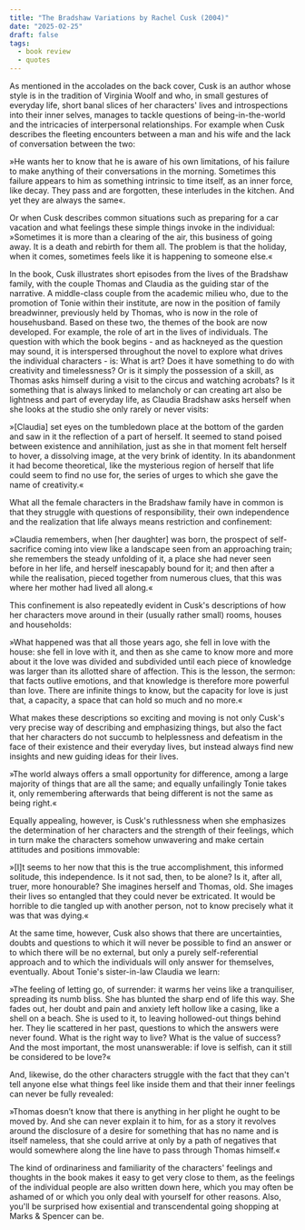 ```yaml
---
title: "The Bradshaw Variations by Rachel Cusk (2004)"
date: "2025-02-25"
draft: false
tags:
  - book review
  - quotes
---
```


As mentioned in the accolades on the back cover, Cusk is an author whose style is in the tradition of Virginia Woolf and who, in small gestures of everyday life, short banal slices of her characters' lives and introspections into their inner selves, manages to tackle questions of being-in-the-world and the intricacies of interpersonal relationships. For example when Cusk describes the fleeting encounters between a man and his wife and the lack of conversation between the two:

»He wants her to know that he is aware of his own limitations, of his failure to make anything of their conversations in the morning. Sometimes this failure appears to him as something intrinsic to time itself, as an inner force, like decay. They pass and are forgotten, these interludes in the kitchen. And yet they are always the same«.

Or when Cusk describes common situations such as preparing for a car vacation and what feelings these simple things invoke in the individual: »Sometimes it is more than a clearing of the air, this business of going away. It is a death and rebirth for them all. The problem is that the holiday, when it comes, sometimes feels like it is happening to someone else.«

In the book, Cusk illustrates short episodes from the lives of the Bradshaw family, with the couple Thomas and Claudia as the guiding star of the narrative. A middle-class couple from the academic milieu who, due to the promotion of Tonie within their institute, are now in the position of family breadwinner, previously held by Thomas, who is now in the role of househusband. Based on these two, the themes of the book are now developed. For example, the role of art in the lives of individuals. The question with which the book begins - and as hackneyed as the question may sound, it is interspersed throughout the novel to explore what drives the individual characters - is: What is art? Does it have something to do with creativity and timelessness? Or is it simply the possession of a skill, as Thomas asks himself during a visit to the circus and watching acrobats? Is it something that is always linked to melancholy or can creating art also be lightness and part of everyday life, as Claudia Bradshaw asks herself when she looks at the studio she only rarely or never visits:

»[Claudia] set eyes on the tumbledown place at the bottom of the garden and saw in it the reflection of a part of herself. It seemed to stand poised between existence and annihilation, just as she in that moment felt herself to hover, a dissolving image, at the very brink of identity. In its abandonment it had become theoretical, like the mysterious region of herself that life could seem to find no use for, the series of urges to which she gave the name of creativity.«

What all the female characters in the Bradshaw family have in common is that they struggle with questions of responsibility, their own independence and the realization that life always means restriction and confinement:

»Claudia remembers, when [her daughter] was born, the prospect of self-sacrifice coming into view like a landscape seen from an approaching train; she remembers the steady unfolding of it, a place she had never seen before in her life, and herself inescapably bound for it; and then after a while the realisation, pieced together from numerous clues, that this was where her mother had lived all along.«

This confinement is also repeatedly evident in Cusk's descriptions of how her characters move around in their (usually rather small) rooms, houses and households:

»What happened was that all those years ago, she fell in love with the house: she fell in love with it, and then as she came to know more and more about it the love was divided and subdivided until each piece of knowledge was larger than its allotted share of affection. This is the lesson, the sermon: that facts outlive emotions, and that knowledge is therefore more powerful than love. There are infinite things to know, but the capacity for love is just that, a capacity, a space that can hold so much and no more.«

What makes these descriptions so exciting and moving is not only Cusk's very precise way of describing and emphasizing things, but also the fact that her characters do not succumb to helplessness and defeatism in the face of their existence and their everyday lives, but instead always find new insights and new guiding ideas for their lives.

»The world always offers a small opportunity for difference, among a large majority of things that are all the same; and equally unfailingly Tonie takes it, only remembering afterwards that being different is not the same as being right.«

Equally appealing, however, is Cusk's ruthlessness when she emphasizes the determination of her characters and the strength of their feelings, which in turn make the characters somehow unwavering and make certain attitudes and positions immovable:

»[I]t seems to her now that this is the true accomplishment, this informed solitude, this independence. Is it not sad, then, to be alone? Is it, after all, truer, more honourable? She imagines herself and Thomas, old. She images their lives so entangled that they could never be extricated. It would be horrible to die tangled up with another person, not to know precisely what it was that was dying.«

At the same time, however, Cusk also shows that there are uncertainties, doubts and questions to which it will never be possible to find an answer or to which there will be no external, but only a purely self-referential approach and to which the individuals will only answer for themselves, eventually. About Tonie's sister-in-law Claudia we learn:

»The feeling of letting go, of surrender: it warms her veins like a tranquiliser, spreading its numb bliss. She has blunted the sharp end of life this way. She fades out, her doubt and pain and anxiety left hollow like a casing, like a shell on a beach. She is used to it, to leaving hollowed-out things behind her. They lie scattered in her past, questions to which the answers were never found. What is the right way to live? What is the value of success? And the most important, the most unanswerable: if love is selfish, can it still be considered to be love?«

And, likewise, do the other characters struggle with the fact that they can't tell anyone else what things feel like inside them and that their inner feelings can never be fully revealed:

»Thomas doesn’t know that there is anything in her plight he ought to be moved by. And she can never explain it to him, for as a story it revolves around the disclosure of a desire for something that has no name and is itself nameless, that she could arrive at only by a path of negatives that would somewhere along the line have to pass through Thomas himself.«

The kind of ordinariness and familiarity of the characters' feelings and thoughts in the book makes it easy to get very close to them, as the feelings of the individual people are also written down here, which you may often be ashamed of or which you only deal with yourself for other reasons. Also, you'll be surprised how exisential and transcendental going shopping at Marks & Spencer can be.
